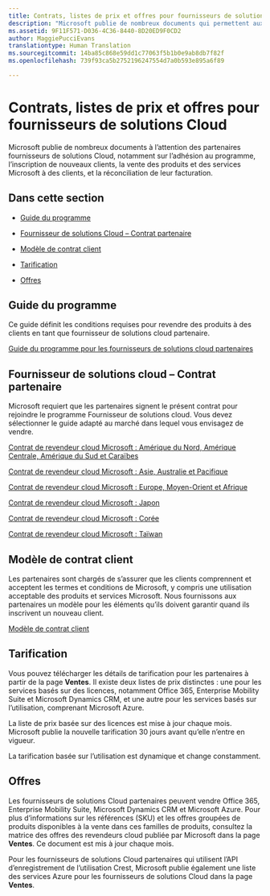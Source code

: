 ```yaml
---
title: Contrats, listes de prix et offres pour fournisseurs de solutions Cloud | Espace partenaires
description: "Microsoft publie de nombreux documents qui permettent aux partenaires Fournisseurs de solutions Cloud de savoir s’ils doivent adhérer au programme, inscrire de nouveaux clients, vendre des produits et des services Microsoft à des clients, et rapprocher leur facturation."
ms.assetid: 9F11F571-D036-4C36-8440-8D20ED9F0CD2
author: MaggiePucciEvans
translationtype: Human Translation
ms.sourcegitcommit: 14ba85c868e59dd1c77063f5b1b0e9ab8db7f82f
ms.openlocfilehash: 739f93ca5b2752196247554d7a0b593e895a6f89

---
```


# Contrats, listes de prix et offres pour fournisseurs de solutions&nbsp;Cloud


Microsoft publie de nombreux documents à l’attention des partenaires fournisseurs de solutions Cloud, notamment sur l’adhésion au programme, l’inscription de nouveaux clients, la vente des produits et des services Microsoft à des clients, et la réconciliation de leur facturation.

## Dans cette section


-   [Guide du programme](#programguide)

-   [Fournisseur de solutions Cloud – Contrat partenaire](#partneragreement)

-   [Modèle de contrat client](#customeragreementtemplate)

-   [Tarification](#pricing)

-   [Offres](#offers)

## <a href="" id="programguide"></a>Guide du programme


Ce guide définit les conditions requises pour revendre des produits à des clients en tant que fournisseur de solutions cloud partenaire.

[Guide du programme pour les fournisseurs de solutions cloud partenaires](http://go.microsoft.com/fwlink/p/?LinkId=617100)

## <a href="" id="partneragreement"></a>Fournisseur de solutions cloud – Contrat partenaire


Microsoft requiert que les partenaires signent le présent contrat pour rejoindre le programme Fournisseur de solutions cloud. Vous devez sélectionner le guide adapté au marché dans lequel vous envisagez de vendre.

[Contrat de revendeur cloud Microsoft : Amérique du Nord, Amérique Centrale, Amérique du Sud et Caraïbes](http://go.microsoft.com/fwlink/p/?LinkId=617094)

[Contrat de revendeur cloud Microsoft : Asie, Australie et Pacifique](http://go.microsoft.com/fwlink/p/?LinkId=617095)

[Contrat de revendeur cloud Microsoft : Europe, Moyen-Orient et Afrique](http://go.microsoft.com/fwlink/p/?LinkId=617096)

[Contrat de revendeur cloud Microsoft : Japon](http://go.microsoft.com/fwlink/p/?LinkId=617097)

[Contrat de revendeur cloud Microsoft : Corée](http://go.microsoft.com/fwlink/p/?LinkId=617098)

[Contrat de revendeur cloud Microsoft : Taïwan](http://go.microsoft.com/fwlink/p/?LinkId=617099)

## <a href="" id="customeragreementtemplate"></a>Modèle de contrat client


Les partenaires sont chargés de s’assurer que les clients comprennent et acceptent les termes et conditions de Microsoft, y compris une utilisation acceptable des produits et services Microsoft. Nous fournissons aux partenaires un modèle pour les éléments qu’ils doivent garantir quand ils inscrivent un nouveau client.

[Modèle de contrat client](http://go.microsoft.com/fwlink/p/?LinkId=617101)

## Tarification


Vous pouvez télécharger les détails de tarification pour les partenaires à partir de la page **Ventes**. Il existe deux listes de prix distinctes : une pour les services basés sur des licences, notamment Office 365, Enterprise Mobility Suite et Microsoft Dynamics CRM, et une autre pour les services basés sur l’utilisation, comprenant Microsoft Azure.

La liste de prix basée sur des licences est mise à jour chaque mois. Microsoft publie la nouvelle tarification 30 jours avant qu’elle n’entre en vigueur.

La tarification basée sur l’utilisation est dynamique et change constamment.

## Offres


Les fournisseurs de solutions Cloud partenaires peuvent vendre Office 365, Enterprise Mobility Suite, Microsoft Dynamics CRM et Microsoft Azure. Pour plus d’informations sur les références (SKU) et les offres groupées de produits disponibles à la vente dans ces familles de produits, consultez la matrice des offres des revendeurs cloud publiée par Microsoft dans la page **Ventes**. Ce document est mis à jour chaque mois.

Pour les fournisseurs de solutions Cloud partenaires qui utilisent l’API d’enregistrement de l’utilisation Crest, Microsoft publie également une liste des services Azure pour les fournisseurs de solutions Cloud dans la page **Ventes**.

 

 






<!--HONumber=Nov16_HO4-->


